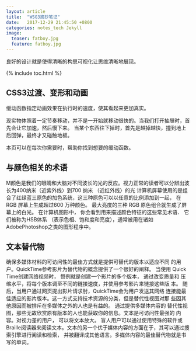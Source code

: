 ```yaml
---
layout: article
title:  "WSG3摘抄笔记"
date:   2017-12-29 21:45:50 +0800
categories: notes_tech Jekyll
image:
  teaser: fatboy.jpg
  feature: fatboy.jpg
---
```

良好的设计就是使得清晰的构思可视化让思维清晰地展现。

{% include toc.html %}

##  CSS3过渡、变形和动画 
缓动函数指定动画效果在执行时的速度，使其看起来更加真实。

现实物体照着一定节奏移动，并不是一开始就移动很快的。当我们打开抽屉时，首先会让它加速，然后慢下来。
当某个东西往下掉时，首先是越掉越快，撞到地上后回弹，最终才又碰触地板。

本页可以在每次你需要时，帮助你找到想要的缓动函数。


## 与颜色相关的术语
M颜色是我们的眼睛和大脑对不同波长的光的反应。视力正常的读者可以分辨出波长为400纳米（近紫外线〉到700 纳米 （近红外线〉的光
计算机屏幕使用的是组合了红绿蓝三原色的加色系统，这三种原色可以以任意的比例添加到一起， 在RGB 屏幕上生成超过600 万种颜色。
最大亮度的三种 RGB 原色组合就生成了屏幕上的白光。
在计算机图形中， 你会看到用来描述颜色特征的这些常见术语．
它们被称为HSB体系 （表示色相、饱和度和亮度），通常被用在诸如AdobePhotoshop之类的图形程序中。

## 文本替代物
确保多媒体材料的可访问性的最佳方式就是提供可替代的版本以适应不同
的用户。QuickTime参考影片为替代物的概念提供了一个很好的阐释。 当使用
Quick Time创建网络视频时， 惯例就是创建一个影片的多个版本， 通过改变质量和
压缩水平，将每个版本调至不同的链接速度，并使用参考影片来链接这些版
本。 随后，当用户通过网页提出影片请求肘，QuickTime会为用户发送其网络
连接能最佳适应的影片版本。这一方式支持技术资源的分类，但是替代性视图对那
些因其他原因而被排斥在多媒体之外的人也是有益的。 通过提供多媒体内容的
替代性视图，那些无故欣赏原有版本的人也能获取你的信息。文本是可访问性最强的
内容。对视力差的用户， 可以将文本放大。 盲人用户可以通过使用特殊的软件或
Braille阅读器来阅读文本。文本的另一个优于媒体内容的方面在于，其可以通过搜索引擎进行阅读和检索， 并被翻译成其他语言。多媒体内容的最佳替代物就是书写的单词。

